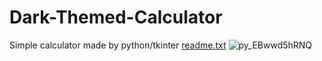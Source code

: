 # Dark-Themed-Calculator
Simple calculator made by python/tkinter
[readme.txt](https://github.com/HaviRex429/Dark-Themed-Calculator/files/7773664/readme.txt)
![py_EBwwd5hRNQ](https://user-images.githubusercontent.com/73098677/147339129-4ce14623-84ab-4c56-b345-9ce6ca4a8a17.png)
